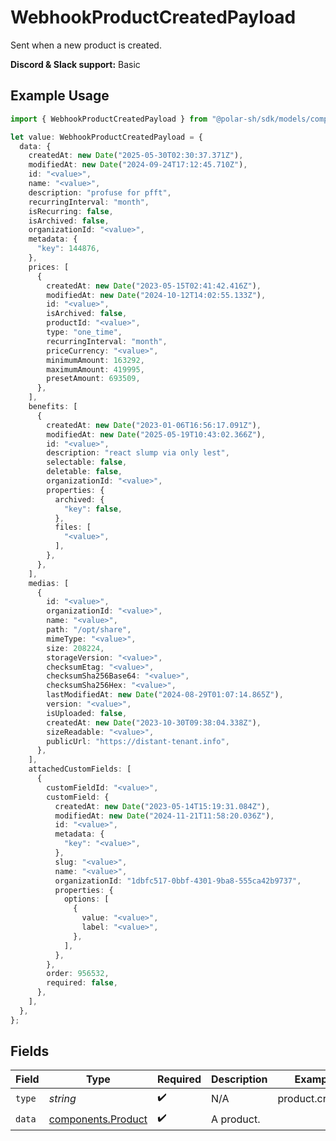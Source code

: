 # WebhookProductCreatedPayload

Sent when a new product is created.

**Discord & Slack support:** Basic

## Example Usage

```typescript
import { WebhookProductCreatedPayload } from "@polar-sh/sdk/models/components/webhookproductcreatedpayload.js";

let value: WebhookProductCreatedPayload = {
  data: {
    createdAt: new Date("2025-05-30T02:30:37.371Z"),
    modifiedAt: new Date("2024-09-24T17:12:45.710Z"),
    id: "<value>",
    name: "<value>",
    description: "profuse for pfft",
    recurringInterval: "month",
    isRecurring: false,
    isArchived: false,
    organizationId: "<value>",
    metadata: {
      "key": 144876,
    },
    prices: [
      {
        createdAt: new Date("2023-05-15T02:41:42.416Z"),
        modifiedAt: new Date("2024-10-12T14:02:55.133Z"),
        id: "<value>",
        isArchived: false,
        productId: "<value>",
        type: "one_time",
        recurringInterval: "month",
        priceCurrency: "<value>",
        minimumAmount: 163292,
        maximumAmount: 419995,
        presetAmount: 693509,
      },
    ],
    benefits: [
      {
        createdAt: new Date("2023-01-06T16:56:17.091Z"),
        modifiedAt: new Date("2025-05-19T10:43:02.366Z"),
        id: "<value>",
        description: "react slump via only lest",
        selectable: false,
        deletable: false,
        organizationId: "<value>",
        properties: {
          archived: {
            "key": false,
          },
          files: [
            "<value>",
          ],
        },
      },
    ],
    medias: [
      {
        id: "<value>",
        organizationId: "<value>",
        name: "<value>",
        path: "/opt/share",
        mimeType: "<value>",
        size: 208224,
        storageVersion: "<value>",
        checksumEtag: "<value>",
        checksumSha256Base64: "<value>",
        checksumSha256Hex: "<value>",
        lastModifiedAt: new Date("2024-08-29T01:07:14.865Z"),
        version: "<value>",
        isUploaded: false,
        createdAt: new Date("2023-10-30T09:38:04.338Z"),
        sizeReadable: "<value>",
        publicUrl: "https://distant-tenant.info",
      },
    ],
    attachedCustomFields: [
      {
        customFieldId: "<value>",
        customField: {
          createdAt: new Date("2023-05-14T15:19:31.084Z"),
          modifiedAt: new Date("2024-11-21T11:58:20.036Z"),
          id: "<value>",
          metadata: {
            "key": "<value>",
          },
          slug: "<value>",
          name: "<value>",
          organizationId: "1dbfc517-0bbf-4301-9ba8-555ca42b9737",
          properties: {
            options: [
              {
                value: "<value>",
                label: "<value>",
              },
            ],
          },
        },
        order: 956532,
        required: false,
      },
    ],
  },
};
```

## Fields

| Field                                                    | Type                                                     | Required                                                 | Description                                              | Example                                                  |
| -------------------------------------------------------- | -------------------------------------------------------- | -------------------------------------------------------- | -------------------------------------------------------- | -------------------------------------------------------- |
| `type`                                                   | *string*                                                 | :heavy_check_mark:                                       | N/A                                                      | product.created                                          |
| `data`                                                   | [components.Product](../../models/components/product.md) | :heavy_check_mark:                                       | A product.                                               |                                                          |